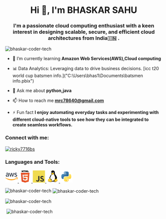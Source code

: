 <h1 align="center">Hi 👋, I'm BHASKAR SAHU</h1>
<h3 align="center">I'm a passionate cloud computing enthusiast with a keen interest in designing scalable, secure, and efficient cloud architectures from India🇮🇳 .</h3>

<p align="left"> <img src="https://komarev.com/ghpvc/?username=bhaskar-coder-tech&label=Profile%20views&color=0e75b6&style=flat" alt="bhaskar-coder-tech" /> </p>

- 🌱 I’m currently learning **Amazon Web Services(AWS),Cloud computing**

- 📊 Data Analytics: Leveraging data to drive business decisions. [icc t20 world cup batsmen info.]("C:\Users\bhas1\Documents\batsmen info.pbix")

- 💬 Ask me about **python,java**

- 📫 How to reach me **mrc78640@gmail.com**

- ⚡ Fun fact **I enjoy automating everyday tasks and experimenting with different cloud-native tools to see how they can be integrated to create seamless workflows.**

<h3 align="left">Connect with me:</h3>
<p align="left">
<a href="https://instagram.com/ricky7716bs" target="blank"><img align="center" src="https://raw.githubusercontent.com/rahuldkjain/github-profile-readme-generator/master/src/images/icons/Social/instagram.svg" alt="ricky7716bs" height="30" width="40" /></a>
</p>

<h3 align="left">Languages and Tools:</h3>
<p align="left"> <a href="https://aws.amazon.com" target="_blank" rel="noreferrer"> <img src="https://raw.githubusercontent.com/devicons/devicon/master/icons/amazonwebservices/amazonwebservices-original-wordmark.svg" alt="aws" width="40" height="40"/> </a> <a href="https://www.w3.org/html/" target="_blank" rel="noreferrer"> <img src="https://raw.githubusercontent.com/devicons/devicon/master/icons/html5/html5-original-wordmark.svg" alt="html5" width="40" height="40"/> </a> <a href="https://developer.mozilla.org/en-US/docs/Web/JavaScript" target="_blank" rel="noreferrer"> <img src="https://raw.githubusercontent.com/devicons/devicon/master/icons/javascript/javascript-original.svg" alt="javascript" width="40" height="40"/> </a> <a href="https://www.linux.org/" target="_blank" rel="noreferrer"> <img src="https://raw.githubusercontent.com/devicons/devicon/master/icons/linux/linux-original.svg" alt="linux" width="40" height="40"/> </a> <a href="https://www.python.org" target="_blank" rel="noreferrer"> <img src="https://raw.githubusercontent.com/devicons/devicon/master/icons/python/python-original.svg" alt="python" width="40" height="40"/> </a> </p>

<p><img align="left" src="https://github-readme-stats.vercel.app/api/top-langs?username=bhaskar-coder-tech&show_icons=true&locale=en&layout=compact" alt="bhaskar-coder-tech" /></p>

<p>&nbsp;<img align="center" src="https://github-readme-stats.vercel.app/api?username=bhaskar-coder-tech&show_icons=true&locale=en" alt="bhaskar-coder-tech" /></p>

<p><img align="center" src="https://github-readme-streak-stats.herokuapp.com/?user=bhaskar-coder-tech&" alt="bhaskar-coder-tech" /></p>


<p>&nbsp;<img align="center" src="https://github-readme-stats.vercel.app/api?username=bhaskar-coder-tech&show_icons=true&locale=en" alt="bhaskar-coder-tech" /></p>

